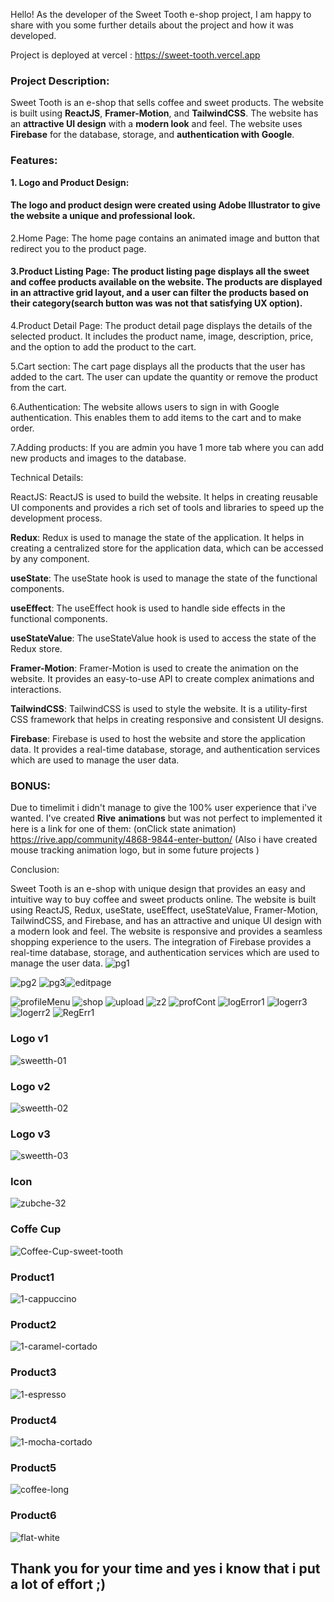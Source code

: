 Hello! As the developer of the Sweet Tooth e-shop project, I am happy to share with you some further details about the project and how it was developed.
 
 Project is deployed at vercel : https://sweet-tooth.vercel.app

### Project Description:

Sweet Tooth is an e-shop that sells coffee and sweet products. The website is built using **ReactJS**, **Framer-Motion**, and **TailwindCSS**. The website has an **attractive UI design** with a **modern look** and feel. The website uses **Firebase** for the database, storage, and **authentication with Google**.

### Features:

**1. Logo and Product Design:**
#### The logo and product design were created using Adobe Illustrator to give the website a unique and professional look.

2.Home Page: The home page contains an animated image and button that redirect you to the product page.

#### 3.Product Listing Page: The product listing page displays all the sweet and coffee products available on the website. The products are displayed in an attractive grid layout, and a user can filter the products based on their category(search button was was not that satisfying UX option).

4.Product Detail Page: The product detail page displays the details of the selected product. It includes the product name, image, description, price, and the option to add the product to the cart.

5.Cart section: The cart page displays all the products that the user has added to the cart. The user can update the quantity or remove the product from the cart.

6.Authentication: The website allows users to sign in with Google authentication. This enables them to add items to the cart and to make order.

7.Adding products: If you are admin you have 1 more tab where you can add new products and images to the database.

Technical Details:

ReactJS: ReactJS is used to build the website. It helps in creating reusable UI components and provides a rich set of tools and libraries to speed up the development process.

**Redux**: Redux is used to manage the state of the application. It helps in creating a centralized store for the application data, which can be accessed by any component.

**useState**: The useState hook is used to manage the state of the functional components.

**useEffect**: The useEffect hook is used to handle side effects in the functional components.

**useStateValue**: The useStateValue hook is used to access the state of the Redux store.

**Framer-Motion**: Framer-Motion is used to create the animation on the website. It provides an easy-to-use API to create complex animations and interactions.

**TailwindCSS**: TailwindCSS is used to style the website. It is a utility-first CSS framework that helps in creating responsive and consistent UI designs.

**Firebase**: Firebase is used to host the website and store the application data. It provides a real-time database, storage, and authentication services which are used to manage the user data.

### **BONUS**:

Due to timelimit i didn't manage to give the 100% user experience that i've wanted.
I've created **Rive** **animations** but was not perfect to implemented it here is a link for one of them:
(onClick state animation)
https://rive.app/community/4868-9844-enter-button/
(Also i have created mouse tracking animation logo, but in some future projects )



Conclusion:

Sweet Tooth is an e-shop with unique design that provides an easy and intuitive way to buy coffee and sweet products online. The website is built using ReactJS, Redux, useState, useEffect, useStateValue, Framer-Motion, TailwindCSS, and Firebase, and has an attractive and unique UI design with a modern look and feel. The website is responsive and provides a seamless shopping experience to the users. The integration of Firebase  provides a real-time database, storage, and authentication services which are used to manage the user data.
![pg1](https://user-images.githubusercontent.com/104060829/230747312-76055cb8-43c7-4532-b98b-6b96753d1d9c.JPG)

![pg2](https://user-images.githubusercontent.com/104060829/230747301-f74e5b1e-9ae6-40a6-9ada-f84a0ec057f2.JPG)
![pg3](https://user-images.githubusercontent.com/104060829/230747303-de6056f6-1e01-4d5c-81cc-caecd1bdf0c1.JPG)![editpage](https://user-images.githubusercontent.com/104060829/232702213-39e8118c-8596-4636-903e-1f517bd99c89.PNG)


![profileMenu](https://user-images.githubusercontent.com/104060829/232702699-3dad0bea-b6be-4ce5-b31b-0fb667dc31af.PNG)
![shop](https://user-images.githubusercontent.com/104060829/232702739-e182a6b5-4623-4e9d-b780-2dddc5de44c0.PNG)
![upload](https://user-images.githubusercontent.com/104060829/232928231-d7cca02e-ca1b-4a07-9d8d-43abae725c21.PNG)
![z2](https://user-images.githubusercontent.com/104060829/232928355-06e3f719-a61b-478e-8780-fdea7e4bcc41.PNG)
![profCont](https://user-images.githubusercontent.com/104060829/232928472-056aa4a0-c200-47c5-95bd-56a15f3d559f.PNG)
![logError1](https://user-images.githubusercontent.com/104060829/232928812-644ca2f1-5b79-4ab7-8a98-a705921866da.PNG)
![logerr3](https://user-images.githubusercontent.com/104060829/232928817-7e8bcaa2-865f-445a-8534-c7b3a5619034.PNG)
![logerr2](https://user-images.githubusercontent.com/104060829/232928825-5c0145c5-6f93-4c83-a1ab-7bf46f4ebdad.PNG)
![RegErr1](https://user-images.githubusercontent.com/104060829/232928840-aa77e582-3161-42ea-b8ce-504e72bd8714.PNG)

### Logo v1
![sweetth-01](https://user-images.githubusercontent.com/104060829/232937340-2a8816ba-c193-4904-9581-2d4ba2e55343.png)
### Logo v2
![sweetth-02](https://user-images.githubusercontent.com/104060829/232937031-f610a8f0-d5e9-4b59-99bb-3f0da7482add.png)
### Logo v3
![sweetth-03](https://user-images.githubusercontent.com/104060829/232937257-2e36aa00-96d2-4335-9adb-c1621d2fc7ff.png)
### Icon
![zubche-32](https://user-images.githubusercontent.com/104060829/232937098-cf2aaa0a-37cd-4d25-9981-bf89ed60c315.png)
### Coffe Cup
![Coffee-Cup-sweet-tooth](https://user-images.githubusercontent.com/104060829/232937411-4a9657d5-c142-414b-be92-14db58abf8a0.png)
### Product1
![1-cappuccino](https://user-images.githubusercontent.com/104060829/232937458-c908bf40-4887-4ed9-963f-d014de334a7f.png)
### Product2
![1-caramel-cortado](https://user-images.githubusercontent.com/104060829/232937483-425a2bbe-0808-4aff-a2fe-d1491c21e682.png)
### Product3
![1-espresso](https://user-images.githubusercontent.com/104060829/232937496-b60405ff-23d9-4e97-bd03-f5767886734d.png)
### Product4
![1-mocha-cortado](https://user-images.githubusercontent.com/104060829/232937519-c4a8e069-422b-4bf3-942a-76d0c365c331.png)
### Product5
![coffee-long](https://user-images.githubusercontent.com/104060829/232937526-8e6866b1-4eac-4461-85d3-10f61a5d51c5.png)
### Product6
![flat-white](https://user-images.githubusercontent.com/104060829/232937534-c0cdb583-1758-4772-8d4d-9ac1f17ac1c0.png)

## Thank you for your time and yes i know that i put a lot of effort ;)
